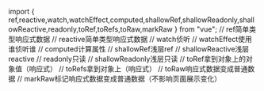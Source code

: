 import { ref,reactive,watch,watchEffect,computed,shallowRef,shallowReadonly,shallowReactive,readonly,toRef,toRefs,toRaw,markRaw } from "vue";
// ref简单类型响应式数据
// reactive简单类型响应式数据
// watch侦听
// watchEffect使用谁侦听谁
// computed计算属性
// shallowRef浅层ref
// shallowReactive浅层reactive
// readonly只读
// shallowReadonly浅层只读
// toRef拿到对象上的对象值（响应式）
// toRefs拿到对象上（响应式）
// toRaw响应式数据变成普通数据
// markRaw标记响应式数据变成普通数据（不影响页面展示变化）